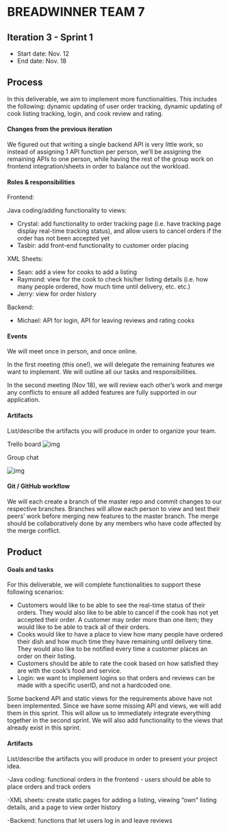 # BREADWINNER TEAM 7

## Iteration 3 - Sprint 1

* Start date: Nov. 12 
* End date: Nov. 18

## Process

In this deliverable, we aim to implement more functionalities. This includes the following: dynamic updating of user order tracking, dynamic updating of cook listing tracking, login, and cook review and rating.

#### Changes from the previous iteration

We figured out that writing a single backend API is very little work, so instead of assigning 1 API function per person, we’ll be assigning the remaining APIs to one person, while having the rest of the group work on frontend integration/sheets in order to balance out the workload.

#### Roles & responsibilities

Frontend:

Java coding/adding functionality to views:

- Crystal: add functionality to order tracking page (i.e. have tracking page display real-time tracking status), and allow users to cancel orders if the order has not been accepted yet
- Tasbir: add front-end functionality to customer order placing 

XML Sheets:

- Sean: add a view for cooks to add a listing
- Raymond: view for the cook to check his/her listing details (i.e. how many people ordered, how much time until delivery, etc. etc.)
- Jerry: view for order history

Backend:

- Michael: API for login, API for leaving reviews and rating cooks

#### Events

We will meet once in person, and once online. 

In the first meeting (this one!), we will delegate the remaining features we want to implement. We will outline all our tasks and responsibilities.

In the second meeting (Nov 18), we will review each other’s work and merge any conflicts to ensure all added features are fully supported in our application.

#### Artifacts

List/describe the artifacts you will produce in order to organize your team.


Trello board
![img](https://lh5.googleusercontent.com/pITbcfAiBWbxMGnM5NN9ZnsW6GYsAZpG_H8TLNJ63PTcG-dBa1_oe0ZMT_OAlXCDtsgTaIfqaS-KmcbzLhpgPUTiIFt4TvWIRZvPY9DbdiMM1UEmIkCZfccB7hdkFMD3TyT6sikR)

Group chat

![img](https://lh3.googleusercontent.com/gXZ-a52tCaTEMSKDi9KtUfcoMReFtLuO6ojx1eopzQIbQWwm5EfgVl22CtbfCCYaYbIPA5QzM82Yo9V0nqQ53mxTrofcgRU7rekG973oIcNuiev-ENCSekz6mq4uE6EoFi06ubFs)

#### Git / GitHub workflow

We will each create a branch of the master repo and commit changes to our respective branches. Branches will allow each person to view and test their peers’ work before merging new features to the master branch. The merge should be collaboratively done by any members who have code affected by the merge conflict. 


## Product

#### Goals and tasks

For this deliverable, we will complete functionalities to support these following scenarios: 

- Customers would like to be able to see the real-time status of their orders. They would also like to be able to cancel if the cook has not yet accepted their order. A customer may order more than one item; they would like to be able to track all of their orders. 
- Cooks would like to have a place to view how many people have ordered their dish and how much time they have remaining until delivery time. They would also like to be notified every time a customer places an order on their listing.
- Customers should be able to rate the cook based on how satisfied they are with the cook’s food and service.
- Login: we want to implement logins so that orders and reviews can be made with a specific userID, and not a hardcoded one.

Some backend API and static views for the requirements above have not been implemented. Since we have some missing API and views, we will add them in this sprint. This will allow us to immediately integrate everything together in the second sprint. We will also add functionality to the views that already exist in this sprint.

#### Artifacts

List/describe the artifacts you will produce in order to present your project idea.

-Java coding: functional orders in the frontend - users should be able to place orders and track orders

-XML sheets: create static pages for adding a listing, viewing “own” listing details, and a page to view order history

-Backend: functions that let users log in and leave reviews